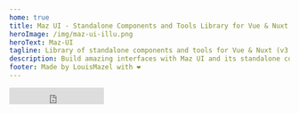 ```yaml
---
home: true
title: Maz UI - Standalone Components and Tools Library for Vue & Nuxt
heroImage: /img/maz-ui-illu.png
heroText: Maz-UI
tagline: Library of standalone components and tools for Vue & Nuxt (v3.x)
description: Build amazing interfaces with Maz UI and its standalone components, tools et composables for Vue.JS & Nuxt.JS
footer: Made by LouisMazel with ❤️
---
```


<!-- markdownlint-disable -->

<div class="flex flex-center" style="margin-bottom: 2rem;">
  <iframe
    src="https://ghbtns.com/github-btn.html?user=LouisMazel&repo=maz-ui&type=star&count=true&size=large"
    frameborder="0"
    scrolling="0"
    width="170"
    height="30"
    title="Maz-UI"
  />
</div>

<div class="flex flex-center flex-wrap" style="margin-bottom: 2rem; gap: 1rem;">
  <MazBtn
    to="/guide/getting-started.md"
    size="lg"
  >
    Getting Started
  </MazBtn>
  <MazBtn
    to="/components/maz-btn.md"
    size="lg"
    color="secondary"
  >
    Components
  </MazBtn>
  <MazBtn
    to="/plugins/toaster.md"
    size="lg"
    color="info"
  >
    Plugins
  </MazBtn>
  <MazBtn
    to="/helpers/theme-handler.md"
    size="lg"
    color="success"
  >
    Helpers
  </MazBtn>
  <MazBtn
    to="/filters/currency.md"
    size="lg"
    color="warning"
  >
    Filters
  </MazBtn>
  <MazBtn
    to="/filters/currency.md"
    size="lg"
    color="danger"
  >
    Directives
  </MazBtn>
</div>


<NpmBadge package="maz-ui" dist-tag="latest" />

```bash
npm install maz-ui
```

<div class="features">
  <div class="feature">
    <h2>Standalone</h2>
    <p>
      All components or tools are <strong>standalone</strong>, if you want use only one module from this library you don't need to install the whole library
    </p>
  </div>
  <div class="feature">
    <h2>SSR Friendly</h2>
    <p>
      All components works with <strong>Nuxt</strong>, no need to install components on client side
    </p>
  </div>
  <div class="feature">
    <h2>Typescript</h2>
    <p>
      This library is writing with <strong>Typescript</strong>, all types and declarations are directly availables
    </p>
  </div>
  <div class="feature">
    <h2>Made with TailwindCSS</h2>
    <p>
      <strong>Optimized</strong> CSS file sizes |
      All CSS <strong>good practices</strong> are respected with TailwindCSS |
      Use your theme <strong>easily</strong>
    </p>
  </div>
  <div class="feature">
    <h2>Dark and Light Theme</h2>
    <p>All components supports the Dark and Light themes.</p>
  </div>
  <div class="feature">
    <h2>Tools</h2>
    <p>
      Maz-ui provide many modules:
      <strong>plugins, directives, filters and helpers</strong>
    </p>
  </div>
</div>